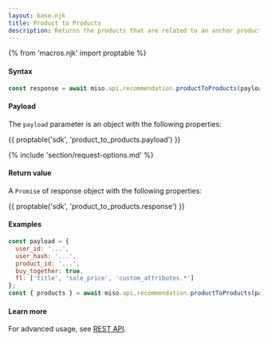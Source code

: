 ```yaml
---
layout: base.njk
title: Product to Products
description: Returns the products that are related to an anchor product (often the product the user is currently engaging with) and are also likely to drive conversions by connecting with the user’s interests. 
---
```

{% from 'macros.njk' import proptable %}

#### Syntax
```js
const response = await miso.api.recommendation.productToProducts(payload, options);
```

#### Payload
The `payload` parameter is an object with the following properties:

{{ proptable('sdk', 'product_to_products.payload') }}

{% include 'section/request-options.md' %}

#### Return value
A `Promise` of response object with the following properties:

{{ proptable('sdk', 'product_to_products.response') }}

#### Examples
```js
const payload = {
  user_id: '...',
  user_hash: '...',
  product_id: '...',
  buy_together: true,
  fl: ['title', 'sale_price', 'custom_attributes.*']
};
const { products } = await miso.api.recommendation.productToProducts(payload);
```

#### Learn more
For advanced usage, see [REST API](https://api.askmiso.com/#operation/product_to_products_v1_recommendation_product_to_products_post).
